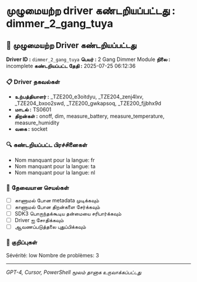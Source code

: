 # முழுமையற்ற driver கண்டறியப்பட்டது : dimmer_2_gang_tuya

## 🚨 முழுமையற்ற Driver கண்டறியப்பட்டது

**Driver ID :** `dimmer_2_gang_tuya`
**பெயர் :** 2 Gang Dimmer Module
**நிலை :** incomplete
**கண்டறியப்பட்ட தேதி :** 2025-07-25 06:12:36

### 📋 Driver தகவல்கள்
- **உற்பத்தியாளர் :** _TZE200_e3oitdyu, _TZE204_zenj4lxv, _TZE204_bxoo2swd, _TZE200_gwkapsoq, _TZE200_fjjbhx9d
- **மாடல் :** TS0601
- **திறன்கள் :** onoff, dim, measure_battery, measure_temperature, measure_humidity
- **வகை :** socket

### 🔍 கண்டறியப்பட்ட பிரச்சினைகள்
- Nom manquant pour la langue: fr
- Nom manquant pour la langue: ta
- Nom manquant pour la langue: nl

### 🎯 தேவையான செயல்கள்
- [ ] காணாமல் போன metadata முடிக்கவும்
- [ ] காணாமல் போன திறன்களை சேர்க்கவும்
- [ ] SDK3 பொருந்தக்கூடிய தன்மையை சரிபார்க்கவும்
- [ ] Driver ஐ சோதிக்கவும்
- [ ] ஆவணப்படுத்தலை புதுப்பிக்கவும்

### 📝 குறிப்புகள்
Sévérité: low
Nombre de problèmes: 3

---
*GPT-4, Cursor, PowerShell மூலம் தானாக உருவாக்கப்பட்டது*

